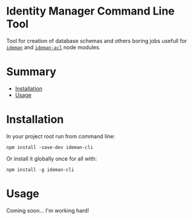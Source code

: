 Identity Manager Command Line Tool
================
Tool for creation of database schemas and others boring jobs usefull for [`ideman`](https://github.com/thinkingmik/ideman) and [`ideman-acl`](https://github.com/thinkingmik/ideman-acl) node modules.

# Summary
* [Installation](#install)
* [Usage](#usage)

# <a name="install"></a>Installation
In your project root run from command line:
```
npm install -save-dev ideman-cli
```
Or install it globally once for all with:
```
npm install -g ideman-cli
```

# <a name="usage"></a>Usage
Coming soon... I'm working hard!
